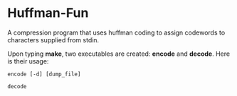 # Huffman-Fun

A compression program that uses huffman coding to assign codewords to characters supplied from stdin.

Upon typing **make**, two executables are created: **encode** and **decode**. Here is their usage:

```encode [-d] [dump_file]```

```decode```
